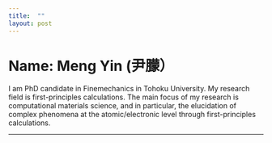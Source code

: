 ```yaml
---
title:  ""
layout: post
---
```

# Name: Meng Yin (尹朦）

I am PhD candidate in Finemechanics in Tohoku University. My research field is first-principles calculations.
The main focus of my research is computational materials science, and in particular, the elucidation of complex phenomena at the atomic/electronic level through first-principles calculations.

---





